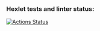 ### Hexlet tests and linter status:
[![Actions Status](https://github.com/EvilWolf/php-project-lvl2/workflows/hexlet-check/badge.svg)](https://github.com/EvilWolf/php-project-lvl2/actions)